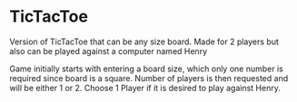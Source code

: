 # TicTacToe
Version of TicTacToe that can be any size board. Made for 2 players but also can be played against a computer named Henry

Game initially starts with entering a board size, which only one number is required since board is a square. Number of players is then requested and will be either 1 or 2. Choose 1 Player if it is desired to play against Henry. 
